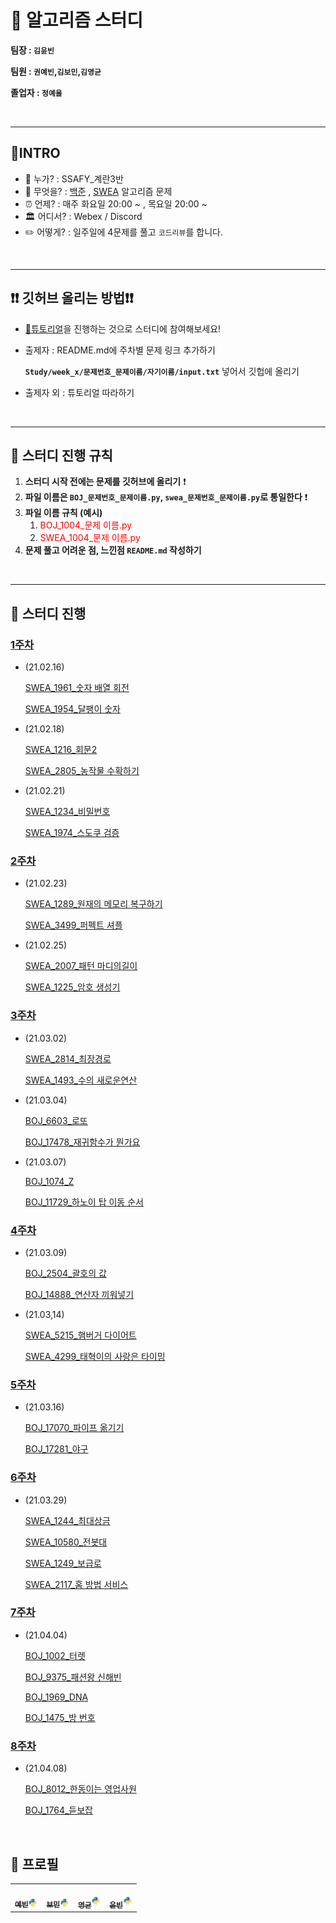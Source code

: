 🎈 알고리즘 스터디
====================================

**팀장 : `김윤빈`**

**팀원 : `권예빈`,`김보민`,`김영균`**

**졸업자 : `정예울`**

<br>

---

## 🎉INTRO

-	💁 누가? : SSAFY_계란3반
-	🐍 무엇을? : [백준](https://www.acmicpc.net/) , [SWEA](https://swexpertacademy.com/main/code/problem/problemList.do) 알고리즘 문제
-	⏰ 언제? : 매주 화요일 20:00 ~ , 목요일 20:00 ~
-	🏛 어디서? : Webex / Discord
-	✏️ 어떻게? : 일주일에 4문제를 풀고 `코드리뷰`를 합니다.

<br>

---

## ❗❗ 깃허브 올리는 방법❗❗

- [🐣튜토리얼](files/tutorial.md)을 진행하는 것으로 스터디에 참여해보세요!

- 출제자 : README.md에 주차별 문제 링크 추가하기

  ​				**``Study/week_x/문제번호_문제이름/자기이름/input.txt``** 넣어서 깃헙에 올리기

- 출제자 외 :  튜토리얼 따라하기

<br>

---

## 👻 스터디 진행 규칙

1. **스터디 시작 전에는 문제를 깃허브에 올리기** ❗️
2. **파일 이름은 ``BOJ_문제번호_문제이름.py``, ``swea_문제번호_문제이름.py``로 통일한다** ❗️
3. **파일 이름 규칙 (예시)**
   1. <span style="color:red">BOJ_1004_문제 이름.py</span>
   2. <span style="color:red">SWEA_1004_문제 이름.py</span>
4. **문제 풀고 어려운 점, 느낀점 `README.md` 작성하기**

<br>

---

## 📅 스터디 진행

### [1주차](Study/Week_1)

- (21.02.16)

  [SWEA_1961_숫자 배열 회전](https://swexpertacademy.com/main/code/problem/problemDetail.do?contestProbId=AV5Pq-OKAVYDFAUq&categoryId=AV5Pq-OKAVYDFAUq&categoryType=CODE&problemTitle=1961&orderBy=FIRST_REG_DATETIME&selectCodeLang=ALL&select-1=&pageSize=10&pageIndex=1)

  [SWEA_1954_달팽이 숫자](https://swexpertacademy.com/main/code/problem/problemDetail.do?contestProbId=AV5PobmqAPoDFAUq&categoryId=AV5PobmqAPoDFAUq&categoryType=CODE&problemTitle=1954&orderBy=FIRST_REG_DATETIME&selectCodeLang=ALL&select-1=&pageSize=10&pageIndex=1&&&&&&&&&)

- (21.02.18)

  [SWEA_1216_회문2](https://swexpertacademy.com/main/code/problem/problemDetail.do?contestProbId=AV14Rq5aABUCFAYi&categoryId=AV14Rq5aABUCFAYi&categoryType=CODE&problemTitle=1216&orderBy=FIRST_REG_DATETIME&selectCodeLang=ALL&select-1=&pageSize=10&pageIndex=1)

  [SWEA_2805_농작물 수확하기](https://swexpertacademy.com/main/code/problem/problemDetail.do?contestProbId=AV7GLXqKAWYDFAXB&categoryId=AV7GLXqKAWYDFAXB&categoryType=CODE&problemTitle=2805&orderBy=FIRST_REG_DATETIME&selectCodeLang=ALL&select-1=&pageSize=10&pageIndex=1)

- (21.02.21)

  [SWEA_1234_비밀번호](https://swexpertacademy.com/main/code/problem/problemDetail.do?contestProbId=AV14_DEKAJcCFAYD&categoryId=AV14_DEKAJcCFAYD&categoryType=CODE&problemTitle=1234&orderBy=FIRST_REG_DATETIME&selectCodeLang=ALL&select-1=&pageSize=10&pageIndex=1)

  [SWEA_1974_스도쿠 검증](https://swexpertacademy.com/main/code/problem/problemDetail.do?contestProbId=AV5Psz16AYEDFAUq&categoryId=AV5Psz16AYEDFAUq&categoryType=CODE&problemTitle=1974&orderBy=FIRST_REG_DATETIME&selectCodeLang=ALL&select-1=&pageSize=10&pageIndex=1)

### [2주차](Study/Week_2)

- (21.02.23)

  [SWEA_1289_원재의 메모리 복구하기](https://swexpertacademy.com/main/code/problem/problemDetail.do?contestProbId=AV19AcoKI9sCFAZN&categoryId=AV19AcoKI9sCFAZN&categoryType=CODE&problemTitle=1289&orderBy=FIRST_REG_DATETIME&selectCodeLang=ALL&select-1=&pageSize=10&pageIndex=1)

  [SWEA_3499_퍼펙트 셔플](https://swexpertacademy.com/main/code/problem/problemDetail.do?contestProbId=AWGsRbk6AQIDFAVW&categoryId=AWGsRbk6AQIDFAVW&categoryType=CODE&problemTitle=3499&orderBy=FIRST_REG_DATETIME&selectCodeLang=ALL&select-1=&pageSize=10&pageIndex=1)

- (21.02.25)

  [SWEA_2007_패턴 마디의길이](https://swexpertacademy.com/main/code/problem/problemDetail.do?contestProbId=AV5P1kNKAl8DFAUq&categoryId=AV5P1kNKAl8DFAUq&categoryType=CODE&problemTitle=2007&orderBy=FIRST_REG_DATETIME&selectCodeLang=ALL&select-1=&pageSize=10&pageIndex=1)

  [SWEA_1225_암호 생성기](https://swexpertacademy.com/main/code/problem/problemDetail.do?contestProbId=AV14uWl6AF0CFAYD&categoryId=AV14uWl6AF0CFAYD&categoryType=CODE&problemTitle=1225&orderBy=FIRST_REG_DATETIME&selectCodeLang=ALL&select-1=&pageSize=10&pageIndex=1)

### [3주차](Study/Week_3)

- (21.03.02)

  [SWEA_2814_최장경로](https://swexpertacademy.com/main/code/problem/problemDetail.do?contestProbId=AV7GOPPaAeMDFAXB&categoryId=AV7GOPPaAeMDFAXB&categoryType=CODE&problemTitle=2814&orderBy=FIRST_REG_DATETIME&selectCodeLang=ALL&select-1=&pageSize=10&pageIndex=1&&&&&&&&&)

  [SWEA_1493_수의 새로운연산](https://swexpertacademy.com/main/code/problem/problemDetail.do?contestProbId=AV2b-QGqADMBBASw&categoryId=AV2b-QGqADMBBASw&categoryType=CODE&problemTitle=1493&orderBy=FIRST_REG_DATETIME&selectCodeLang=ALL&select-1=&pageSize=10&pageIndex=1)

- (21.03.04)

  [BOJ_6603_로또](https://www.acmicpc.net/problem/6603)

  [BOJ_17478_재귀함수가 뭔가요](https://www.acmicpc.net/problem/17478)

- (21.03.07)

  [BOJ_1074_Z](https://www.acmicpc.net/problem/1074)

  [BOJ_11729_하노이 탑 이동 순서](https://www.acmicpc.net/problem/11729)

### [4주차](Study/Week_4)

- (21.03.09)

  [BOJ_2504_괄호의 값](https://www.acmicpc.net/problem/2504)

  [BOJ_14888_연산자 끼워넣기](https://www.acmicpc.net/problem/14888)

- (21.03,14)

  [SWEA_5215_햄버거 다이어트](https://swexpertacademy.com/main/code/problem/problemDetail.do?contestProbId=AWT-lPB6dHUDFAVT&categoryId=AWT-lPB6dHUDFAVT&categoryType=CODE&problemTitle=5215&orderBy=FIRST_REG_DATETIME&selectCodeLang=ALL&select-1=&pageSize=10&pageIndex=1)

  [SWEA_4299_태혁이의 사랑은 타이밍](https://swexpertacademy.com/main/code/problem/problemDetail.do?contestProbId=AWLv6mx6htoDFAVV&categoryId=AWLv6mx6htoDFAVV&categoryType=CODE&problemTitle=4299&orderBy=FIRST_REG_DATETIME&selectCodeLang=ALL&select-1=&pageSize=10&pageIndex=1)

### [5주차](Study/Week_5)

- (21.03.16)

  [BOJ_17070_파이프 옮기기](https://www.acmicpc.net/problem/17070)

  [BOJ_17281_야구](https://www.acmicpc.net/problem/17281)

### [6주차](Study/Week_6)

- (21.03.29)

  [SWEA_1244_최대상금](https://swexpertacademy.com/main/code/problem/problemDetail.do?contestProbId=AV15Khn6AN0CFAYD&categoryId=AV15Khn6AN0CFAYD&categoryType=CODE&problemTitle=1244&orderBy=FIRST_REG_DATETIME&selectCodeLang=ALL&select-1=&pageSize=10&pageIndex=1)

  [SWEA_10580_전봇대](https://swexpertacademy.com/main/code/problem/problemDetail.do?contestProbId=AXO8QBw6Qu4DFAXS&categoryId=AXO8QBw6Qu4DFAXS&categoryType=CODE&problemTitle=10580&orderBy=FIRST_REG_DATETIME&selectCodeLang=ALL&select-1=&pageSize=10&pageIndex=1)

  [SWEA_1249_보급로](https://swexpertacademy.com/main/code/problem/problemDetail.do?contestProbId=AV15QRX6APsCFAYD&categoryId=AV15QRX6APsCFAYD&categoryType=CODE&problemTitle=1249&orderBy=FIRST_REG_DATETIME&selectCodeLang=ALL&select-1=&pageSize=10&pageIndex=1)

  [SWEA_2117_홈 방법 서비스](https://swexpertacademy.com/main/code/problem/problemDetail.do?contestProbId=AV5V61LqAf8DFAWu&categoryId=AV5V61LqAf8DFAWu&categoryType=CODE&problemTitle=2117&orderBy=FIRST_REG_DATETIME&selectCodeLang=ALL&select-1=&pageSize=10&pageIndex=1)

### [7주차](Study/Week_7)

- (21.04.04)

  [BOJ_1002_터렛](https://www.acmicpc.net/problem/1002)

  [BOJ_9375_패션왕 신해빈](https://www.acmicpc.net/problem/9375)

  [BOJ_1969_DNA](https://www.acmicpc.net/problem/1969)

  [BOJ_1475_방 번호](https://www.acmicpc.net/problem/1475)


### [8주차](Study/Week_8)

- (21.04.08)

  [BOJ_8012_한동이는 영업사원](https://www.acmicpc.net/problem/8012)

  [BOJ_1764_듣보잡](https://www.acmicpc.net/problem/1764)

<br>

## 👀 프로필


<div align = "center">
<table>
  <tr>
    <td align="center"><a href="https://github.com/kwonay11"><img src="https://avatars.githubusercontent.com/u/50578895?v=4" width="100px;" alt=""/><br /><sub><b>예빈</b><img src="https://raw.githubusercontent.com/devicons/devicon/master/icons/python/python-original.svg" alt="python" width="15" height="15"/></sub></a><br /></td>
    <td align="center"><a href="https://github.com/bomin1"><img src="https://avatars.githubusercontent.com/u/73024054?v=4" width="100px;" alt=""/><br /><sub><b>보민</b><img src="https://raw.githubusercontent.com/devicons/devicon/master/icons/python/python-original.svg" alt="python" width="15" height="15"/></sub></a><br /></td>
    <td align="center"><a href="https://github.com/zero-bacteria"><img src="https://avatars.githubusercontent.com/u/77529078?v=4" width="100px;" alt=""/><br /><sub><b>영균</b></sub><img src="https://raw.githubusercontent.com/devicons/devicon/master/icons/python/python-original.svg" alt="python" width="15" height="15"/></a><br /></td>
    <td align="center"><a href="https://github.com/kimyunbin"><img src="https://avatars.githubusercontent.com/u/50879954?v=4" width="100px;" alt=""/><br /><sub><b>윤빈</b></sub><img src="https://raw.githubusercontent.com/devicons/devicon/master/icons/python/python-original.svg" alt="python" width="15" height="15"/></a><br /></td>
  </tr>
</table>
</div>



